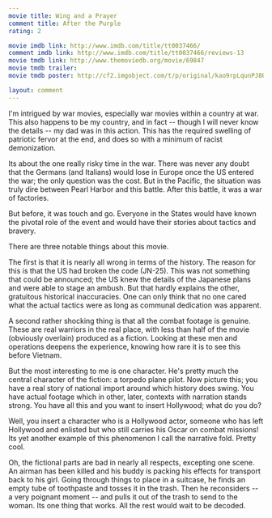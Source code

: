 ```yaml
---
movie title: Wing and a Prayer
comment title: After the Purple
rating: 2

movie imdb link: http://www.imdb.com/title/tt0037466/
comment imdb link: http://www.imdb.com/title/tt0037466/reviews-13
movie tmdb link: http://www.themoviedb.org/movie/69847
movie tmdb trailer: 
movie tmdb poster: http://cf2.imgobject.com/t/p/original/kao9rpLqunPJ80hOdZKEgiTb97e.jpg

layout: comment
---
```


I'm intrigued by war movies, especially war movies within a country at war. This also happens to be my country, and in fact -- though I will never know the details -- my dad was in this action. This has the required swelling of patriotic fervor at the end, and does so with a minimum of racist demonization.

Its about the one really risky time in the war. There was never any doubt that the Germans (and Italians) would lose in Europe once the US entered the war; the only question was the cost. But in the Pacific, the situation was truly dire between Pearl Harbor and this battle. After this battle, it was a war of factories.

But before, it was touch and go. Everyone in the States would have known the pivotal role of the event and would have their stories about tactics and bravery. 

There are three notable things about this movie.

The first is that it is nearly all wrong in terms of the history. The reason for this is that the US had broken the code (JN-25). This was not something that could be announced; the US knew the details of the Japanese plans and were able to stage an ambush. But that hardly explains the other, gratuitous historical inaccuracies. One can only think that no one cared what the actual tactics were as long as communal dedication was apparent.

A second rather shocking thing is that all the combat footage is genuine. These are real warriors in the real place, with less than half of the movie (obviously overlain) produced as a fiction. Looking at these men and operations deepens the experience, knowing how rare it is to see this before Vietnam.

But the most interesting to me is one character. He's pretty much the central character of the fiction: a torpedo plane pilot. Now picture this; you have a real story of national import around which history does swing. You have actual footage which in other, later, contexts with narration stands strong. You have all this and you want to insert Hollywood; what do you do?

Well, you insert a character who is a Hollywood actor, someone who has left Hollywood and enlisted but who still carries his Oscar on combat missions! Its yet another example of this phenomenon I call the narrative fold. Pretty cool.

Oh, the fictional parts are bad in nearly all respects, excepting one scene. An airman has been killed and his buddy is packing his effects for transport back to his girl. Going through things to place in a suitcase, he finds an empty tube of toothpaste and tosses it in the trash. Then he reconsiders -- a very poignant moment -- and pulls it out of the trash to send to the woman. Its one thing that works. All the rest would wait to be decoded.